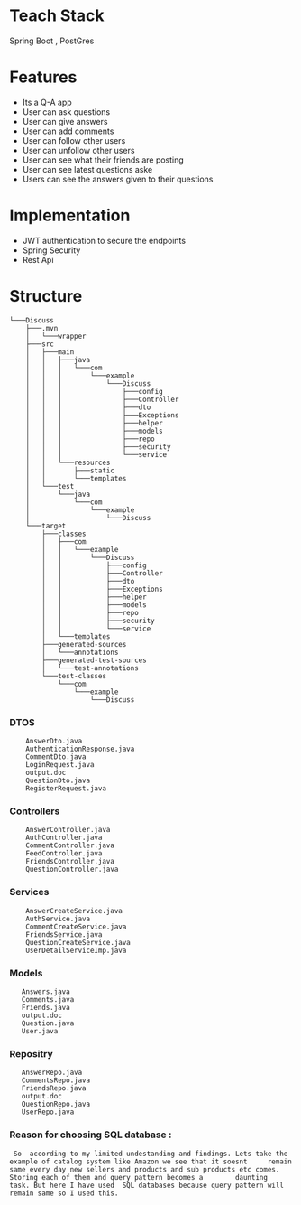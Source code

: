 
# Teach Stack #
Spring Boot , PostGres


# Features
* Its a Q-A app
* User can ask questions
* User can give answers
* User can add comments
* User can follow other users
* User can unfollow other users
* User can see what their friends are posting
* User can see latest questions aske
* Users can see the answers given to their questions

# Implementation
* JWT authentication to secure the endpoints
* Spring Security
* Rest Api

# Structure
```
└───Discuss
    ├───.mvn
    │   └───wrapper
    ├───src
    │   ├───main
    │   │   ├───java
    │   │   │   └───com
    │   │   │       └───example
    │   │   │           └───Discuss
    │   │   │               ├───config
    │   │   │               ├───Controller
    │   │   │               ├───dto
    │   │   │               ├───Exceptions
    │   │   │               ├───helper
    │   │   │               ├───models
    │   │   │               ├───repo
    │   │   │               ├───security
    │   │   │               └───service
    │   │   └───resources
    │   │       ├───static
    │   │       └───templates
    │   └───test
    │       └───java
    │           └───com
    │               └───example
    │                   └───Discuss
    └───target
        ├───classes
        │   ├───com
        │   │   └───example
        │   │       └───Discuss
        │   │           ├───config
        │   │           ├───Controller
        │   │           ├───dto
        │   │           ├───Exceptions
        │   │           ├───helper
        │   │           ├───models
        │   │           ├───repo
        │   │           ├───security
        │   │           └───service
        │   └───templates
        ├───generated-sources
        │   └───annotations
        ├───generated-test-sources
        │   └───test-annotations
        └───test-classes
            └───com
                └───example
                    └───Discuss

```
### DTOS
```
    AnswerDto.java
    AuthenticationResponse.java
    CommentDto.java
    LoginRequest.java
    output.doc
    QuestionDto.java
    RegisterRequest.java
 ```
### Controllers
```
    AnswerController.java
    AuthController.java
    CommentController.java
    FeedController.java
    FriendsController.java
    QuestionController.java
 ```
### Services
```
    AnswerCreateService.java
    AuthService.java
    CommentCreateService.java
    FriendsService.java
    QuestionCreateService.java
    UserDetailServiceImp.java
 ```
 
 ### Models
 ```
    Answers.java
    Comments.java
    Friends.java
    output.doc
    Question.java
    User.java
 ```
 
 ### Repositry
 ```
    AnswerRepo.java
    CommentsRepo.java
    FriendsRepo.java
    output.doc
    QuestionRepo.java
    UserRepo.java
 ```
 ### Reason for choosing SQL database :
 ```
  So  according to my limited undestanding and findings. Lets take the example of catalog system like Amazon we see that it soesnt     remain same every day new sellers and products and sub products etc comes.  Storing each of them and query pattern becomes a        daunting   task. But here I have used  SQL databases because query pattern will remain same so I used this.
```

